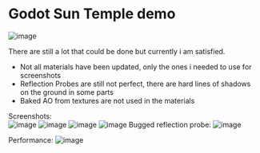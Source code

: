 # Godot Sun Temple demo

![image](https://github.com/user-attachments/assets/dc6000ae-1393-4db1-93bf-8f09ca84cf59)

There are still a lot that could be done but currently i am satisfied.  
- Not all materials have been updated, only the ones i needed to use for screenshots
- Reflection Probes are still not perfect, there are hard lines of shadows on the ground in some parts
- Baked AO from textures are not used in the materials

Screenshots:  
![image](https://github.com/user-attachments/assets/25429c97-af65-4a67-848b-3867ab0ac39e)
![image](https://github.com/user-attachments/assets/c7e4ea91-cc9c-443e-8403-a86bed7a2c44)
![image](https://github.com/user-attachments/assets/da65e202-416c-4c8b-8389-7c1180808b4d)
![image](https://github.com/user-attachments/assets/46521b62-84a1-481f-85c8-aa857d117991)
Bugged reflection probe:
![image](https://github.com/user-attachments/assets/568a1e74-95f9-435e-922a-92ece2944abf)

Performance:
![image](https://github.com/user-attachments/assets/d16db61f-84f4-4112-9301-8c39ea60a4ea)
